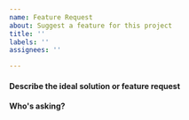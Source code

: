 ```yaml
---
name: Feature Request
about: Suggest a feature for this project
title: ''
labels: ''
assignees: ''

---
```


#### Describe the ideal solution or feature request
<!--
A clear and concise description of what you want.
-->

#### Who's asking?
<!--
Add more on who asked for this if it's not just you. If it's just you, who are you?
Brief bio please...
-->
